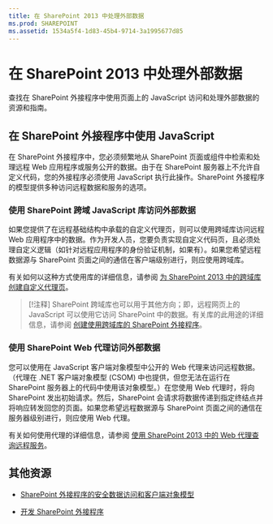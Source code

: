 ```yaml
---
title: 在 SharePoint 2013 中处理外部数据
ms.prod: SHAREPOINT
ms.assetid: 1534a5f4-1d83-45b4-9714-3a1995677d85
---
```



# 在 SharePoint 2013 中处理外部数据
查找在 SharePoint 外接程序中使用页面上的 JavaScript 访问和处理外部数据的资源和指南。
## 在 SharePoint 外接程序中使用 JavaScript
<a name="SP15Workdata_Working"> </a>

在 SharePoint 外接程序中，您必须频繁地从 SharePoint 页面或组件中检索和处理远程 Web 应用程序或服务公开的数据。由于在 SharePoint 服务器上不允许自定义代码，您的外接程序必须使用 JavaScript 执行此操作。SharePoint 外接程序的模型提供多种访问远程数据和服务的选项。
  
    
    

### 使用 SharePoint 跨域 JavaScript 库访问外部数据

如果您提供了在远程基础结构中承载的自定义代理页，则可以使用跨域库访问远程 Web 应用程序中的数据。作为开发人员，您要负责实现自定义代码页，且必须处理自定义逻辑（如针对远程应用程序的身份验证机制，如果有）。如果您希望远程数据源与 SharePoint 页面之间的通信在客户端级别进行，则应使用跨域库。
  
    
    
有关如何以这种方式使用库的详细信息，请参阅 [为 SharePoint 2013 中的跨域库创建自定义代理页](create-a-custom-proxy-page-for-the-cross-domain-library-in-sharepoint-2013.md)。
  
    
    

> [!注释]
> SharePoint 跨域库也可以用于其他方向；即，远程网页上的 JavaScript 可以使用它访问 SharePoint 中的数据。有关库的此用途的详细信息，请参阅 [创建使用跨域库的 SharePoint 外接程序](creating-sharepoint-add-ins-that-use-the-cross-domain-library.md)。 
  
    
    


### 使用 SharePoint Web 代理访问外部数据

您可以使用在 JavaScript 客户端对象模型中公开的 Web 代理来访问远程数据。（代理在 .NET 客户端对象模型 (CSOM) 中也提供，但您无法在运行在 SharePoint 服务器上的代码中使用该对象模型。）在您使用 Web 代理时，将向 SharePoint 发出初始请求。然后，SharePoint 会请求将数据传递到指定终结点并将响应转发回您的页面。如果您希望远程数据源与 SharePoint 页面之间的通信在服务器级别进行，则应使用 Web 代理。
  
    
    
有关如何使用代理的详细信息，请参阅 [使用 SharePoint 2013 中的 Web 代理查询远程服务](query-a-remote-service-using-the-web-proxy-in-sharepoint-2013.md)。
  
    
    

## 其他资源
<a name="SP15Workdata_AddRes"> </a>


-  [SharePoint 外接程序的安全数据访问和客户端对象模型](secure-data-access-and-client-object-models-for-sharepoint-add-ins.md)
    
  
-  [开发 SharePoint 外接程序](develop-sharepoint-add-ins.md)
    
  

